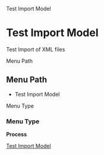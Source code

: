 
Test Import Model
# Test Import Model


Test Import of XML files

Menu Path
## Menu Path



- Test Import Model

Menu Type
### Menu Type

**Process**


[Test Import Model](functional-guide/process/process-exp_format-testimportmodel.md)